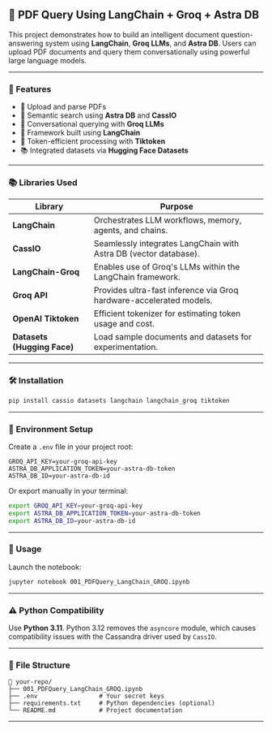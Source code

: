 

## 🧠 PDF Query Using LangChain + Groq + Astra DB

This project demonstrates how to build an intelligent document question-answering system using **LangChain**, **Groq LLMs**, and **Astra DB**. Users can upload PDF documents and query them conversationally using powerful large language models.

---

### 🚀 Features

* 📄 Upload and parse PDFs
* 🧠 Semantic search using **Astra DB** and **CassIO**
* 💬 Conversational querying with **Groq LLMs**
* 🔗 Framework built using **LangChain**
* 🧠 Token-efficient processing with **Tiktoken**
* 📚 Integrated datasets via **Hugging Face Datasets**

---

### 📚 Libraries Used

| Library                     | Purpose                                                             |
| --------------------------- | ------------------------------------------------------------------- |
| **LangChain**               | Orchestrates LLM workflows, memory, agents, and chains.             |
| **CassIO**                  | Seamlessly integrates LangChain with Astra DB (vector database).    |
| **LangChain-Groq**          | Enables use of Groq's LLMs within the LangChain framework.          |
| **Groq API**                | Provides ultra-fast inference via Groq hardware-accelerated models. |
| **OpenAI Tiktoken**         | Efficient tokenizer for estimating token usage and cost.            |
| **Datasets (Hugging Face)** | Load sample documents and datasets for experimentation.             |

---

### 🛠️ Installation

```bash
pip install cassio datasets langchain langchain_groq tiktoken
```

---

### 🔐 Environment Setup

Create a `.env` file in your project root:

```env
GROQ_API_KEY=your-groq-api-key
ASTRA_DB_APPLICATION_TOKEN=your-astra-db-token
ASTRA_DB_ID=your-astra-db-id
```

Or export manually in your terminal:

```bash
export GROQ_API_KEY=your-groq-api-key
export ASTRA_DB_APPLICATION_TOKEN=your-astra-db-token
export ASTRA_DB_ID=your-astra-db-id
```

---

### 🧪 Usage

Launch the notebook:

```bash
jupyter notebook 001_PDFQuery_LangChain_GROQ.ipynb
```

---

### ⚠️ Python Compatibility

Use **Python 3.11**.
Python 3.12 removes the `asyncore` module, which causes compatibility issues with the Cassandra driver used by `CassIO`.

---

### 📂 File Structure

```
📁 your-repo/
├── 001_PDFQuery_LangChain_GROQ.ipynb
├── .env                 # Your secret keys
├── requirements.txt     # Python dependencies (optional)
└── README.md            # Project documentation
```

---


